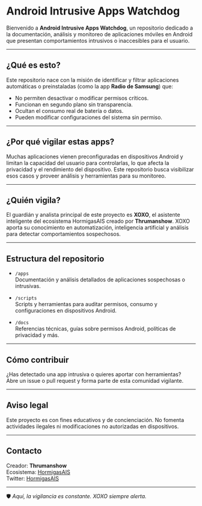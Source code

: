 # Android Intrusive Apps Watchdog

Bienvenido a **Android Intrusive Apps Watchdog**, un repositorio dedicado a la documentación, análisis y monitoreo de aplicaciones móviles en Android que presentan comportamientos intrusivos o inaccesibles para el usuario.

---

## ¿Qué es esto?

Este repositorio nace con la misión de identificar y filtrar aplicaciones automáticas o preinstaladas (como la app **Radio de Samsung**) que:

- No permiten desactivar o modificar permisos críticos.
- Funcionan en segundo plano sin transparencia.
- Ocultan el consumo real de batería o datos.
- Pueden modificar configuraciones del sistema sin permiso.

---

## ¿Por qué vigilar estas apps?

Muchas aplicaciones vienen preconfiguradas en dispositivos Android y limitan la capacidad del usuario para controlarlas, lo que afecta la privacidad y el rendimiento del dispositivo. Este repositorio busca visibilizar esos casos y proveer análisis y herramientas para su monitoreo.

---

## ¿Quién vigila?

El guardián y analista principal de este proyecto es **XOXO**, el asistente inteligente del ecosistema HormigasAIS creado por **Thrumanshow**. XOXO aporta su conocimiento en automatización, inteligencia artificial y análisis para detectar comportamientos sospechosos.

---

## Estructura del repositorio

- `/apps`  
  Documentación y análisis detallados de aplicaciones sospechosas o intrusivas.

- `/scripts`  
  Scripts y herramientas para auditar permisos, consumo y configuraciones en dispositivos Android.

- `/docs`  
  Referencias técnicas, guías sobre permisos Android, políticas de privacidad y más.

---

## Cómo contribuir

¿Has detectado una app intrusiva o quieres aportar con herramientas?  
Abre un issue o pull request y forma parte de esta comunidad vigilante.

---

## Aviso legal

Este proyecto es con fines educativos y de concienciación. No fomenta actividades ilegales ni modificaciones no autorizadas en dispositivos.

---

## Contacto

Creador: **Thrumanshow**  
Ecosistema: [HormigasAIS](https://github.com/Thrumanshow/hormigasais)  
Twitter: [HormigasAIS](https://x.com/HormigasAIS?t=KTNKCM6-PNFuXElPLQlrcg&s=09)

---

🛡️ *Aquí, la vigilancia es constante. XOXO siempre alerta.*
